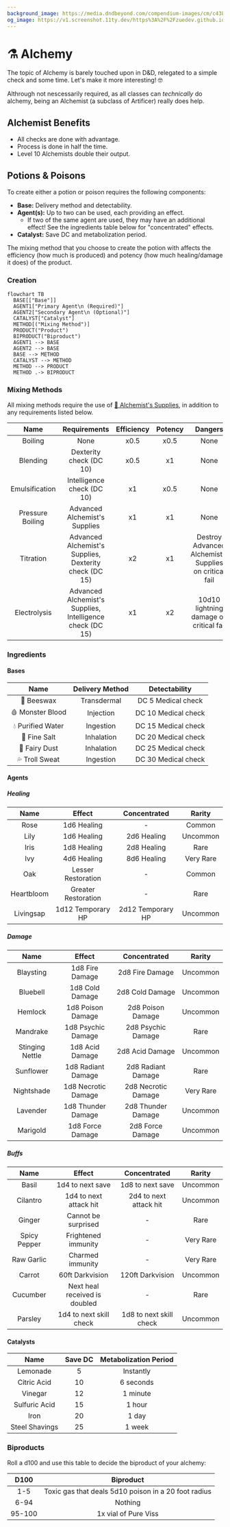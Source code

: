 ```yaml
---
background_image: https://media.dndbeyond.com/compendium-images/cm/c43LH2y2Gcaxb3V2/CM-cover-2560.jpg
og_image: https://v1.screenshot.11ty.dev/https%3A%2F%2Fzuedev.github.io%2Fdnd5e-player-primer%2Falchemy%2F/opengraph/
---
```


# ⚗️ Alchemy

The topic of Alchemy is barely touched upon in D&D, relegated to a simple check and some time. Let's make it more interesting! 🤓

Althrough not nescessarily required, as all classes can _technically_ do alchemy, being an Alchemist (a subclass of Artificer) really does help.

## Alchemist Benefits

- All checks are done with advantage.
- Process is done in half the time.
- Level 10 Alchemists double their output.

## Potions & Poisons

To create either a potion or poison requires the following components:

- **Base:** Delivery method and detectability.
- **Agent(s):** Up to two can be used, each providing an effect.
  - If two of the same agent are used, they may have an additional effect! See the ingredients table below for "concentrated" effects.
- **Catalyst:** Save DC and metabolization period.

The mixing method that you choose to create the potion with affects the efficiency (how much is produced) and potency (how much healing/damage it does) of the product.

### Creation

```mermaid
flowchart TB
  BASE[["Base"]]
  AGENT1["Primary Agent\n (Required)"]
  AGENT2["Secondary Agent\n (Optional)"]
  CATALYST["Catalyst"]
  METHOD[("Mixing Method")]
  PRODUCT("Product")
  BIPRODUCT("Biproduct")
  AGENT1 --> BASE
  AGENT2 --> BASE
  BASE --> METHOD
  CATALYST --> METHOD
  METHOD --> PRODUCT
  METHOD .-> BIPRODUCT
```

### Mixing Methods

All mixing methods require the use of <a href="https://www.dndbeyond.com/equipment/alchemists-supplies" target="_blank">🐉 Alchemist's Supplies</a>, in addition to any requirements listed below.

|       Name       |                       Requirements                        | Efficiency | Potency |                        Dangers                         |
| :--------------: | :-------------------------------------------------------: | :--------: | :-----: | :----------------------------------------------------: |
|     Boiling      |                           None                            |    x0.5    |  x0.5   |                          None                          |
|     Blending     |                  Dexterity check (DC 10)                  |    x0.5    |   x1    |                          None                          |
|  Emulsification  |                Intelligence check (DC 10)                 |     x1     |  x0.5   |                          None                          |
| Pressure Boiling |               Advanced Alchemist's Supplies               |     x1     |   x1    |                          None                          |
|    Titration     |  Advanced Alchemist's Supplies, Dexterity check (DC 15)   |     x2     |   x1    | Destroy Advanced Alchemist's Supplies on critical fail |
|   Electrolysis   | Advanced Alchemist's Supplies, Intelligence check (DC 15) |     x1     |   x2    |        10d10 lightning damage on critical fail         |

### Ingredients

#### Bases

|       Name        | Delivery Method |    Detectability    |
| :---------------: | :-------------: | :-----------------: |
|    🐝 Beeswax     |   Transdermal   | DC 5 Medical check  |
| 🩸 Monster Blood  |    Injection    | DC 10 Medical check |
| 💧 Purified Water |    Ingestion    | DC 15 Medical check |
|   🧂 Fine Salt    |   Inhalation    | DC 20 Medical check |
|   💨 Fairy Dust   |   Inhalation    | DC 25 Medical check |
|  💦 Troll Sweat   |    Ingestion    | DC 30 Medical check |

#### Agents

##### Healing

|    Name    |       Effect        |   Concentrated    |  Rarity   |
| :--------: | :-----------------: | :---------------: | :-------: |
|    Rose    |     1d6 Healing     |         -         |  Common   |
|    Lily    |     1d6 Healing     |    2d6 Healing    | Uncommon  |
|    Iris    |     1d8 Healing     |    2d8 Healing    |   Rare    |
|    Ivy     |     4d6 Healing     |    8d6 Healing    | Very Rare |
|    Oak     | Lesser Restoration  |         -         |  Common   |
| Heartbloom | Greater Restoration |         -         |   Rare    |
| Livingsap  |  1d12 Temporary HP  | 2d12 Temporary HP | Uncommon  |

##### Damage

|      Name       |       Effect        |    Concentrated     |  Rarity   |
| :-------------: | :-----------------: | :-----------------: | :-------: |
|    Blaysting    |   1d8 Fire Damage   |   2d8 Fire Damage   | Uncommon  |
|    Bluebell     |   1d8 Cold Damage   |   2d8 Cold Damage   | Uncommon  |
|     Hemlock     |  1d8 Poison Damage  |  2d8 Poison Damage  | Uncommon  |
|    Mandrake     | 1d8 Psychic Damage  | 2d8 Psychic Damage  |   Rare    |
| Stinging Nettle |   1d8 Acid Damage   |   2d8 Acid Damage   | Uncommon  |
|    Sunflower    | 1d8 Radiant Damage  | 2d8 Radiant Damage  |   Rare    |
|   Nightshade    | 1d8 Necrotic Damage | 2d8 Necrotic Damage | Very Rare |
|    Lavender     | 1d8 Thunder Damage  | 2d8 Thunder Damage  | Uncommon  |
|    Marigold     |  1d8 Force Damage   |  2d8 Force Damage   | Uncommon  |

##### Buffs

|     Name     |            Effect             |      Concentrated       |  Rarity   |
| :----------: | :---------------------------: | :---------------------: | :-------: |
|    Basil     |       1d4 to next save        |    1d8 to next save     | Uncommon  |
|   Cilantro   |    1d4 to next attack hit     | 2d4 to next attack hit  | Uncommon  |
|    Ginger    |      Cannot be surprised      |            -            |   Rare    |
| Spicy Pepper |      Frightened immunity      |            -            | Very Rare |
|  Raw Garlic  |       Charmed immunity        |            -            | Very Rare |
|    Carrot    |        60ft Darkvision        |    120ft Darkvision     | Uncommon  |
|   Cucumber   | Next heal received is doubled |            -            |   Rare    |
|   Parsley    |    1d4 to next skill check    | 1d8 to next skill check | Uncommon  |

#### Catalysts

|      Name      | Save DC | Metabolization Period |
| :------------: | :-----: | :-------------------: |
|    Lemonade    |    5    |       Instantly       |
|  Citric Acid   |   10    |       6 seconds       |
|    Vinegar     |   12    |       1 minute        |
| Sulfuric Acid  |   15    |        1 hour         |
|      Iron      |   20    |         1 day         |
| Steel Shavings |   25    |        1 week         |

### Biproducts

Roll a d100 and use this table to decide the biproduct of your alchemy:

|  D100  |                      Biproduct                       |
| :----: | :--------------------------------------------------: |
|  1-5   | Toxic gas that deals 5d10 poison in a 20 foot radius |
|  6-94  |                       Nothing                        |
| 95-100 |                 1x vial of Pure Viss                 |
